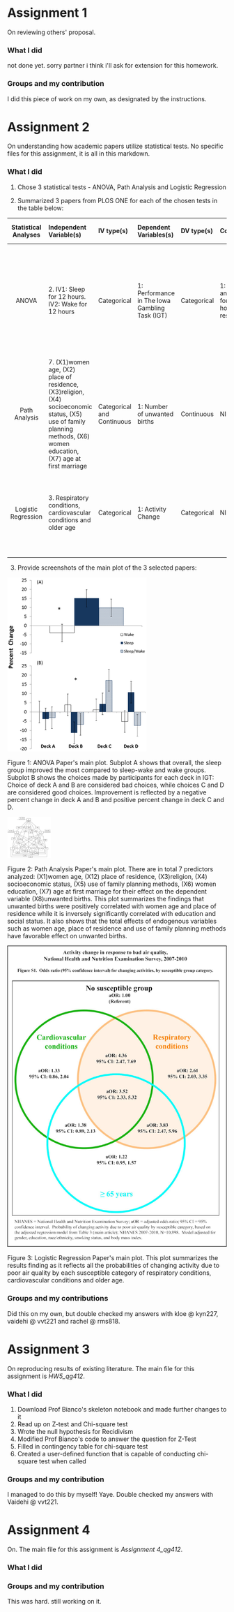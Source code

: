 # Assignment 1 
On reviewing others' proposal. 

### What I did
not done yet. sorry partner i think i'll ask for extension for this homework. 

### Groups and my contribution
I did this piece of work on my own, as designated by the instructions. 


# Assignment 2 
On understanding how academic papers utilize statistical tests. No specific files for this assignment, it is all in this markdown. 

### What I did

1) Chose 3 statistical tests - ANOVA, Path Analysis and Logistic Regression

2) Summarized 3 papers from PLOS ONE for each of the chosen tests in the table below: 

| **Statistical Analyses**	|  **Independent Variable(s)**  |  **IV type(s)** |  **Dependent Variables(s)**  |  **DV type(s)**  |  **Control Var** | **Control Var type**  | **Question to be answered** | **_H0_** | **Alpha** | **Link to paper**| 
|:----------:|:-------|:------------|:-------------|:-------------|:------------|:------------- |:------------------|:----:|:-------:|:-------|
ANOVA	| 2. IV1: Sleep for 12 hours. IV2: Wake for 12 hours | Categorical | 1: Performance in The Iowa Gambling Task (IGT) | Categorical | 1: Sleep and wake for 12 hours respectively | Categorical |	Does intervening sleep between sessions enhance performance in IGT? | IGT Performance test groups <= IGT Performance control group | 0.05 | [Post Learning Sleep Improves Cognitive-Emotional Decision-Making: Evidence for a ‘Deck B Sleep Effect’ in the Iowa Gambling Task](https://journals.plos.org/plosone/article?id=10.1371/journal.pone.0112056) |
Path Analysis | 7. (X1)women age, (X2) place of residence, (X3)religion, (X4) socioeconomic status, (X5) use of family planning methods, (X6) women education, (X7) age at first marriage | Categorical and Continuous | 1: Number of unwanted births | Continuous | NIL | NIL | To determine the direct, indirect and total effects of socio-demographic factors on unwanted births. | All variables have no impact on number of unwanted births as well as no correlation with each other | 0.05 | [Correlates of Unwanted Births in Bangladesh: A Study through Path Analysis](https://journals.plos.org/plosone/article?id=10.1371/journal.pone.0164007) |
Logistic Regression |3. Respiratory conditions, cardiovascular conditions and older age | Categorical | 1: Activity Change | Categorical | NIL | NIL | What is the extent to which susceptible individuals changed activities due to bad air quality? | Good Air Quality Activity type = Bad Air Quality Activity Type | 0.05 | [Activity Change in Response to Bad Air Quality, National Health and Nutrition Examination Survey, 2007–2010](https://journals.plos.org/plosone/article?id=10.1371/journal.pone.0050526) |
|||||||||

3) Provide screenshots of the main plot of the 3 selected papers: 

![screenshot](anova_main.png)

Figure 1: ANOVA Paper's main plot. Subplot A shows that overall, the sleep group improved the most compared to sleep-wake and wake groups. Subplot B shows the choices made by participants for each deck in IGT: Choice of deck A and B are considered bad choices, while choices C and D are considered good choices. Improvement is reflected by a negative percent change in deck A and B and positive percent change in deck C and D.

<img src="pathanalysis_main.PNG" alt="Drawing" style="width: 100px;"/>

Figure 2: Path Analysis Paper's main plot. There are in total 7 predictors analyzed: (X1)women age, (X12) place of residence, (X3)religion, (X4) socioeconomic status, (X5) use of family planning methods, (X6) women education, (X7) age at first marriage for their effect on the dependent variable (X8)unwanted births. This plot summarizes the findings that unwanted births were positively correlated with women age and place of residence while it is inversely significantly correlated with education and social status. It also shows that the total effects of endogenous variables such as women age, place of residence and use of family planning methods have favorable effect on unwanted births.

![screenshot](logregression_main.jpg)

Figure 3: Logistic Regression Paper's main plot. This plot summarizes the results finding as it reflects all the probabilities of changing activity due to poor air quality by each susceptible category of respiratory conditions, cardiovascular conditions and older age.

### Groups and my contributions
Did this on my own, but double checked my answers with kloe @ kyn227, vaidehi @ vvt221 and rachel @ rms818. 


# Assignment 3
On reproducing results of existing literature. The main file for this assignment is _HW5_qg412_. 

### What I did
1) Download Prof Bianco's skeleton notebook and made further changes to it
2) Read up on Z-test and Chi-square test
3) Wrote the null hypothesis for Recidivism 
4) Modified Prof Bianco's code to answer the question for Z-Test
5) Filled in contingency table for chi-square test
6) Created a user-defined function that is capable of conducting chi-square test when called

### Groups and my contribution
I managed to do this by myself! Yaye. Double checked my answers with Vaidehi @ vvt221. 


# Assignment 4
On. The main file for this assignment is _Assignment 4_qg412_. 

### What I did


### Groups and my contribution
This was hard. still working on it. 


